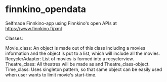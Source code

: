 # finnkino_opendata
Selfmade Finnkino-app using Finnkino's open APIs at https://www.finnkino.fi/xml 


Classes:

Movie_class: An object is made out of this class including a movies information and the object is put to a list, which will include all the movies.                                 
RecyclerAdapter: List of movies is formed into a recyclerview.                                                                                                                   
Theatre_class: All theatres will be made as and Theatre_class-object.                                                                                                             
Time_class: Uses singleton pattern, so that same object can be easily used when user wants to limit movie's start-time. 
